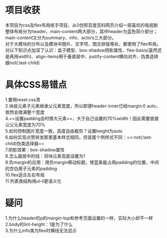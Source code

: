 # 项目收获

本项目为css及flex布局练手项目，从0仿照百度百科网页介绍一部喜欢的电视剧<br>
整体布局分为header、main-content两大部分，其中header为蓝色简介部分；main-content又分为summary、info、actors三大部分。<br>
对于大模块的分布以及模块中图片、文字项、图文排版等处，都使用了flex布局。<br>
对以下知识点加深了认识：盒子模型、box-shadow阴影属性、flex-basis(虽然还是再用width)、align-items用于垂直居中、justify-content横向对齐、伪类选择器not(:last-child)

# 具体CSS易错点
1.要用reset.css清<br>
2.块级元素子元素继承父元素宽度，所以即便header-inner已经margin:0 auto，依然会撑满整个宽度<br>
4.==设置padding会时撑大元素==，大于自己设置的70%width！因此需要直接让父元素宽度为70%<br>
5.如何控制图片宽度一致，高度自由裁剪？设置height为auto<br>
6.如何实现点赞转发那里基本样式相同，但首尾个例样式不同：==:not(:last-child)伪类选择器==<br>
7.阴影效果：box-shadow属性<br>
8.怎么画居中的线：将块元素高度设置为1<br>
9.负margin的应用：用负margin移动标题，使蓝条能占用padding的位置，中间的空白用子元素的padding<br>
10.flex适合左右布局<br>
11.列表类结构用ul-li更语义化<br>

# 疑问
1.为什么header的p的margin-top和参考页面设置的一样，实际大小却不一样<br>
2.body的lint-height：1是为了什么<br>
3.为什么info类为flex时横线无法显示<br>